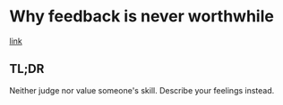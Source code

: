 # Why feedback is never worthwhile

[link](https://www.theguardian.com/lifeandstyle/2019/mar/22/why-feedback-is-never-worthwhile-oliver-burkeman)

## TL;DR

Neither judge nor value someone's skill. Describe your feelings instead.
